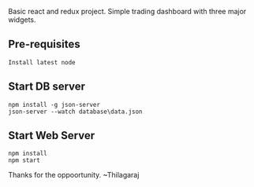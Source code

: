 Basic react and redux project. Simple trading dashboard with three major widgets. 

## Pre-requisites
```
Install latest node
```

## Start DB server
```
npm install -g json-server
json-server --watch database\data.json
```
## Start Web Server
```
npm install
npm start
```

Thanks for the oppoortunity.
~Thilagaraj



